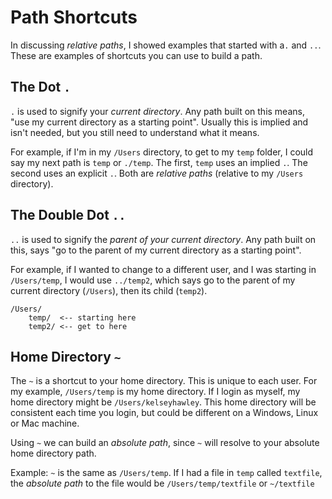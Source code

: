 # Path Shortcuts

In discussing _relative paths_, I showed examples that started with a`.` and `..`.  These are examples of shortcuts you can use to build a path.

## The Dot `.`

`.` is used to signify your _current directory_.  Any path built on this means, "use my current directory as a starting point".  Usually this is implied and isn't needed, but you still need to understand what it means.

For example, if I'm in my `/Users` directory, to get to my `temp` folder, I could say my next path is `temp` or `./temp`.  The first, `temp` uses an implied `.`.  The second uses an explicit `.`.  Both are _relative paths_ (relative to my `/Users` directory).

## The Double Dot `..`

`..` is used to signify the _parent of your current directory_.  Any path built on this, says "go to the parent of my current directory as a starting point".

For example, if I wanted to change to a different user, and I was starting in `/Users/temp`, I would use `../temp2`, which says go to the parent of my current directory (`/Users`), then its child (`temp2`).

```
/Users/
    temp/  <-- starting here
    temp2/ <-- get to here
```

## Home Directory `~`

The `~` is a shortcut to your home directory.  This is unique to each user.  For my example, `/Users/temp` is my home directory.  If I login as myself, my home directory might be `/Users/kelseyhawley`.  This home directory will be consistent each time you login, but could be different on a Windows, Linux or Mac machine.

Using `~` we can build an _absolute path_, since `~` will resolve to your absolute home directory path.

Example: `~` is the same as `/Users/temp`.  If I had a file in `temp` called `textfile`, the _absolute path_ to the file would be `/Users/temp/textfile` or `~/textfile`